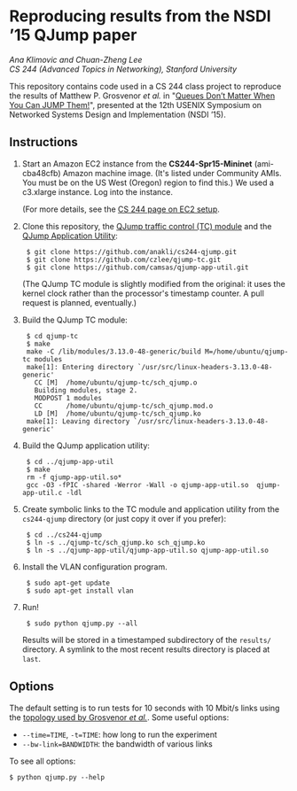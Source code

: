 Reproducing results from the NSDI ’15 QJump paper
================================================
*Ana Klimovic and Chuan-Zheng Lee*<br/>
*CS 244 (Advanced Topics in Networking), Stanford University*

This repository contains code used in a CS 244 class project to reproduce the
results of Matthew P. Grosvenor *et al.* in "[Queues Don’t Matter When You Can
JUMP Them!](https://www.usenix.org/conference/nsdi15/technical-sessions/presentation/grosvenor)", presented at the 12th USENIX Symposium on
Networked Systems Design and Implementation (NSDI ’15).

Instructions
------------
1. Start an Amazon EC2 instance from the **CS244-Spr15-Mininet** (ami-cba48cfb)
   Amazon machine image. (It's listed under Community AMIs. You must be on the
   US West (Oregon) region to find this.) We used a c3.xlarge instance. Log into
   the instance.

   (For more details, see the [CS 244 page on EC2 setup](http://web.stanford.edu/class/cs244/ec2setup.html).

2. Clone this repository, the [QJump traffic control (TC) module](https://github.com/czlee/qjump-tc) and the [QJump Application Utility](https://github.com/camsas/qjump-app-util):

        $ git clone https://github.com/anakli/cs244-qjump.git
        $ git clone https://github.com/czlee/qjump-tc.git
        $ git clone https://github.com/camsas/qjump-app-util.git

   (The QJump TC module is slightly modified from the original: it uses the
   kernel clock rather than the processor's timestamp counter. A pull request is
   planned, eventually.)

3. Build the QJump TC module:

        $ cd qjump-tc
        $ make
        make -C /lib/modules/3.13.0-48-generic/build M=/home/ubuntu/qjump-tc modules
        make[1]: Entering directory `/usr/src/linux-headers-3.13.0-48-generic'
          CC [M]  /home/ubuntu/qjump-tc/sch_qjump.o
          Building modules, stage 2.
          MODPOST 1 modules
          CC      /home/ubuntu/qjump-tc/sch_qjump.mod.o
          LD [M]  /home/ubuntu/qjump-tc/sch_qjump.ko
        make[1]: Leaving directory `/usr/src/linux-headers-3.13.0-48-generic'

4. Build the QJump application utility:

        $ cd ../qjump-app-util
        $ make
        rm -f qjump-app-util.so*
        gcc -O3 -fPIC -shared -Werror -Wall -o qjump-app-util.so  qjump-app-util.c -ldl

5. Create symbolic links to the TC module and application utility from the
   `cs244-qjump` directory (or just copy it over if you prefer):

        $ cd ../cs244-qjump
        $ ln -s ../qjump-tc/sch_qjump.ko sch_qjump.ko
        $ ln -s ../qjump-app-util/qjump-app-util.so qjump-app-util.so

6. Install the VLAN configuration program.

        $ sudo apt-get update
        $ sudo apt-get install vlan

7. Run!

        $ sudo python qjump.py --all

   Results will be stored in a timestamped subdirectory of the `results/` directory. A symlink
   to the most recent results directory is placed at `last`.

Options
-------
The default setting is to run tests for 10 seconds with 10 Mbit/s links using the
[topology used by Grosvenor *et al.*](http://www.cl.cam.ac.uk/research/srg/netos/qjump/nsdi2015/network.html).
Some useful options:

- `--time=TIME`, `-t=TIME`: how long to run the experiment
- `--bw-link=BANDWIDTH`: the bandwidth of various links

To see all options:
    
    $ python qjump.py --help
    
